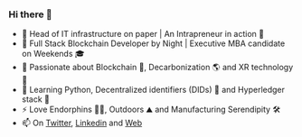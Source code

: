 ### Hi there 👋

- 💼 Head of IT infrastructure on paper | An Intrapreneur in action 👋 
- 🌙 Full Stack Blockchain Developer by Night | Executive MBA candidate on Weekends 🎓
- 👀 Passionate about Blockchain 🔗,  Decarbonization 🌎 and XR technology 👀
- 🌱 Learning Python, Decentralized identifiers (DIDs) 🔎 and Hyperledger stack 🥞
- ⚡ Love Endorphins 🏃‍♂️, Outdoors ⛰ and Manufacturing Serendipity 🛠
- 📫 On [Twitter](https://twitter.com/nomadic_me), [Linkedin](https://www.linkedin.com/in/satishsurath/) and [Web](https://n-m.co/)

<!-- Information Technology Manager with 14 years experience in IT Enablement and Digital Transformation Projects at Siemens. 
Intrapreneur at heart.
Work Life Travel Integration Advocate 
Passionate about Blockchain, Decarbonization, Leadership and XR technology

On a personal note, I love endorphins, outdoors, technology and manufacturing serendipity!

**nomadic-me/nomadic-me** is a ✨ _special_ ✨ repository because its `README.md` (this file) appears on your GitHub profile.

Here are some ideas to get you started:

- 💬 [Work Life Travel Integration](https://nomadic-me.com/blog/2020/12/22/work-life-travel-integration/) Advocate 🌎🧑‍💻
- 🔭 I’m currently working on ...
- 🌱 I’m currently learning ...
- 👯 I’m looking to collaborate on ...
- 🤔 I’m looking for help with ...
- 💬 Ask me about ...
- 📫 How to reach me: ...
- 😄 Pronouns: ...
- ⚡ Fun fact: ...
-->
